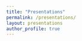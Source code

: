 ```yaml
---
title: "Presentations"
permalink: /presentations/
layout: presentations
author_profile: true
---
```


